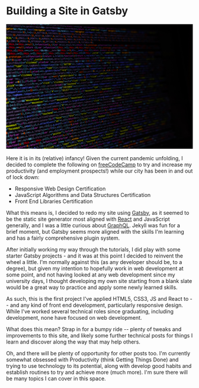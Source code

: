 # Building a Site in Gatsby


![coding](./mitchell-luo-FWoq_ldWlNQ-unsplash.jpg)

Here it is in its (relative) infancy!  Given the current pandemic unfolding, I decided to complete the following on [freeCodeCamp](https://freecodecamp.org) to try and increase my productivity (and employment prospects!) while our city has been in and out of lock down:

* Responsive Web Design Certification
* JavaScript Algorithms and Data Structures Certification
* Front End Libraries Certification

What this means is, I decided to redo my site using [Gatsby](https://gatsbyjs.org), as it seemed to be the static site generator most aligned with [React](https://reactjs.org) and JavaScript generally, and I was a little curious about [GraphQL](https://graphql.org).  Jekyll was fun for a brief moment, but Gatsby seems more aligned with the skills I'm learning and has a fairly comprehensive plugin system.

After initially working my way through the tutorials, I did play with some starter Gatsby projects - and it was at this point I decided to reinvent the wheel a little.  I'm normally against this (as any developer should be, to a degree), but given my intention to hopefully work in web development at some point, and not having looked at any web development since my university days, I thought developing my own site starting from a blank slate would be a great way to practice and apply some newly learned skills.

As such, this is the first project I've applied HTML5, CSS3, JS and React to -- and any kind of front end development, particularly responsive design.  While I've worked several technical roles since graduating, including development, none have focused on web development.

What does this mean?  Strap in for a bumpy ride -- plenty of tweaks and improvements to this site, and likely some further technical posts for things I learn and discover along the way that may help others.

Oh, and there will be plenty of opportunity for other posts too.  I'm currently somewhat obsessed with Productivity (think Getting Things Done) and trying to use technology to its potential, along with develop good habits and establish routines to try and achieve more (much more).  I'm sure there will be many topics I can cover in this space.

